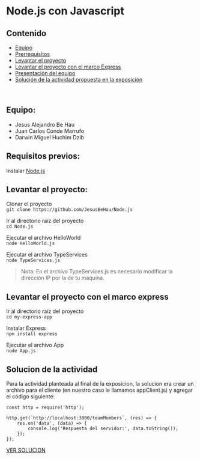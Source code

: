 # Node.js con Javascript

## Contenido
- [Equipo](#equipo)
- [Prerrequisitos](#requisitos-previos)
- [Levantar el proyecto](#levantar-el-proyecto)
- [Levantar el proyecto con el marco Express](#levantar-el-proyecto-con-el-marco-express)
- [Presentación del equipo](Presentacion.pdf)
- [Solución de la actividad propuesta en la exposición](#solucion-de-la-actividad)
<br>

## Equipo:
- Jesus Alejandro Be Hau
- Juan Carlos Conde Marrufo
- Darwin Miguel Huchim Dzib

## Requisitos previos:
Instalar [Node.js](https://nodejs.org/en)

## Levantar el proyecto:
Clonar el proyecto
</br>
``
git clone https://github.com/JesusBeHau/Node.js
``

Ir al directorio raíz del proyecto
</br>
``
cd Node.js
``

Ejecutar el archivo HelloWorld
</br>
``
node HelloWorld.js
``

Ejecutar el archivo TypeServices
</br>
``
node TypeServices.js
``
>Nota: En el archivo TypeServices.js es necesario modificar la dirección IP por la de tu máquina.

## Levantar el proyecto con el marco express
Ir al directorio raíz del proyecto
</br>
``
cd my-express-app
``

Instalar Express
</br>
``
npm install express
``

Ejecutar el archivo App
</br>
``
node App.js
``

## Solucion de la actividad

Para la actividad planteada al final de la exposicion, la solucion era crear un archivo para el cliente (en nuestro caso le llamamos appClient.js) y agregar el código siguiente:
```
const http = require('http');

http.get(`http://localhost:3000/teamMembers`, (res) => {
    res.on('data', (data) => {
        console.log('Respuesta del servidor:', data.toString());
    });
});
```
[VER SOLUCION](https://github.com/JesusBeHau/Node.js/blob/main/my-express-app/appClient.js)
